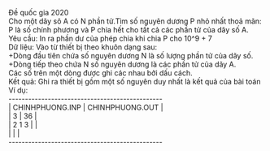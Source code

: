 Đề quốc gia 2020<br>
Cho một dãy sô A có N phần tử.Tìm số nguyên dương P nhỏ nhất thoả mãn: P là số chính phương và P chia hết cho tất cả các phần tử của dãy số A.<br>
Yêu cầu: In ra phần dư của phép chia khi chia P cho 10^9 + 7<br>
Dữ liệu: Vào từ thiết bị theo khuôn dạng sau:<br>
+Dòng đầu tiên chứa số nguyên dương N là số lượng phần tử của dãy số.<br>
+Dòng tiếp theo chứa N số nguyên dương là các phần tử của dãy A.<br>
Các số trên một dòng được ghi các nhau bởi dấu cách.<br>
Kết quả: Ghi ra thiết bị gồm một số nguyên duy nhất là kết quả của bài toán<br>
Ví dụ:<br>
-----------------------------------------------<br>
| CHINHPHUONG.INP         | CHINHPHUONG.OUT   |<br>
| 3                       | 36                |<br>
| 2 1 3                   |                   |<br>
|                         |                   |<br>
-----------------------------------------------<br>